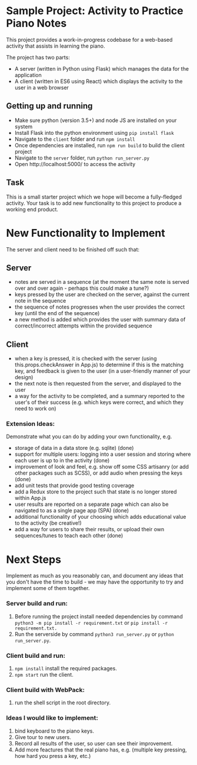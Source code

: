 # Sample Project: Activity to Practice Piano Notes

This project provides a work-in-progress codebase for a web-based activity that assists in learning the piano.

The project has two parts:

* A server (written in Python using Flask) which manages the data for the application
* A client (written in ES6 using React) which displays the activity to the user in a web browser

## Getting up and running

* Make sure python (version 3.5+) and node JS are installed on your system
* Install Flask into the python environment using `pip install flask`
* Navigate to the `client` folder and run `npm install`
* Once dependencies are installed, run `npm run build` to build the client project
* Navigate to the `server` folder, run `python run_server.py`
* Open http://localhost:5000/ to access the activity

## Task

This is a small starter project which we hope will become a fully-fledged activity. Your task is to add new functionality to this project to produce a working end product.

# New Functionality to Implement

The server and client need to be finished off such that:

## Server
* notes are served in a sequence (at the moment the same note is served over and over again - perhaps this could make a tune?)
* keys pressed by the user are checked on the server, against the current note in the sequence
* the sequence of notes progresses when the user provides the correct key (until the end of the sequence)
* a new method is added which provides the user with summary data of correct/incorrect attempts within the provided sequence

## Client
* when a key is pressed, it is checked with the server (using this.props.checkAnswer in App.js) to determine if this is the matching key, and feedback is given to the user (in a user-friendly manner of your design)
* the next note is then requested from the server, and displayed to the user
* a way for the activity to be completed, and a summary reported to the user's of their success (e.g. which keys were correct, and which they need to work on)

### Extension Ideas:

Demonstrate what you can do by adding your own functionality, e.g.
* storage of data in a data store (e.g. sqlite) (done)
* support for multiple users: logging into a user session and storing where each user is up to in the activity (done)
* improvement of look and feel, e.g. show off some CSS artisanry (or add other packages such as SCSS), or add audio when pressing the keys (done)
* add unit tests that provide good testing coverage
* add a Redux store to the project such that state is no longer stored within App.js
* user results are reported on a separate page which can also be navigated to as a single page app (SPA) (done)
* additional functionality of your choosing which adds educational value to the activity (be creative!)
* add a way for users to share their results, or upload their own sequences/tunes to teach each other (done)

# Next Steps
Implement as much as you reasonably can, and document any ideas that you don't have the time to build - we may have the opportunity to try and implement some of them together.

### Server build and run:
1. Before running the project install needed dependencies by command ```python3 -m pip install -r requirement.txt``` or ```pip install -r requirement.txt.```
2. Run the serverside by command ```python3 run_server.py``` or ```python run_server.py```.

### Client build and run:
1. ```npm install``` install the required packages.
2. ```npm start``` run the client.

### Client build with WebPack:
1. run the shell script in the root directory.

### Ideas I would like to implement:
1. bind keyboard to the piano keys.
2. Give tour to new users.
3. Record all results of the user, so user can see their improvement.
4. Add more feactures that the real piano has, e.g. (multiple key pressing, how hard you press a key, etc.)
